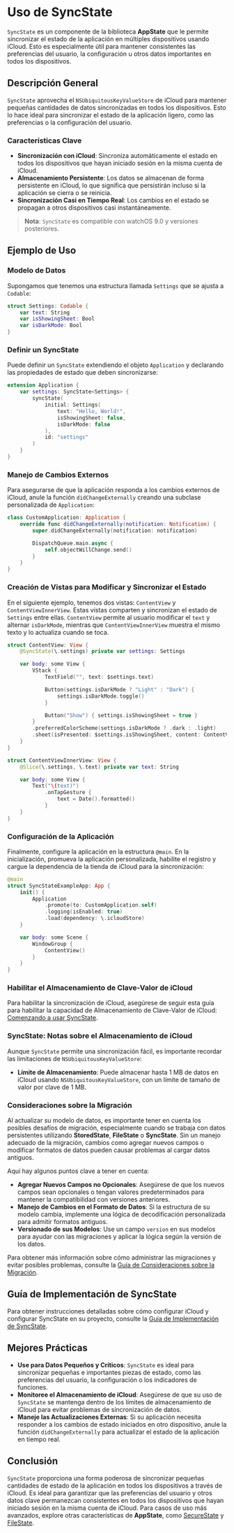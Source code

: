 # Uso de SyncState

`SyncState` es un componente de la biblioteca **AppState** que le permite sincronizar el estado de la aplicación en múltiples dispositivos usando iCloud. Esto es especialmente útil para mantener consistentes las preferencias del usuario, la configuración u otros datos importantes en todos los dispositivos.

## Descripción General

`SyncState` aprovecha el `NSUbiquitousKeyValueStore` de iCloud para mantener pequeñas cantidades de datos sincronizadas en todos los dispositivos. Esto lo hace ideal para sincronizar el estado de la aplicación ligero, como las preferencias o la configuración del usuario.

### Características Clave

- **Sincronización con iCloud**: Sincroniza automáticamente el estado en todos los dispositivos que hayan iniciado sesión en la misma cuenta de iCloud.
- **Almacenamiento Persistente**: Los datos se almacenan de forma persistente en iCloud, lo que significa que persistirán incluso si la aplicación se cierra o se reinicia.
- **Sincronización Casi en Tiempo Real**: Los cambios en el estado se propagan a otros dispositivos casi instantáneamente.

> **Nota**: `SyncState` es compatible con watchOS 9.0 y versiones posteriores.

## Ejemplo de Uso

### Modelo de Datos

Supongamos que tenemos una estructura llamada `Settings` que se ajusta a `Codable`:

```swift
struct Settings: Codable {
    var text: String
    var isShowingSheet: Bool
    var isDarkMode: Bool
}
```

### Definir un SyncState

Puede definir un `SyncState` extendiendo el objeto `Application` y declarando las propiedades de estado que deben sincronizarse:

```swift
extension Application {
    var settings: SyncState<Settings> {
        syncState(
            initial: Settings(
                text: "Hello, World!",
                isShowingSheet: false,
                isDarkMode: false
            ),
            id: "settings"
        )
    }
}
```

### Manejo de Cambios Externos

Para asegurarse de que la aplicación responda a los cambios externos de iCloud, anule la función `didChangeExternally` creando una subclase personalizada de `Application`:

```swift
class CustomApplication: Application {
    override func didChangeExternally(notification: Notification) {
        super.didChangeExternally(notification: notification)

        DispatchQueue.main.async {
            self.objectWillChange.send()
        }
    }
}
```

### Creación de Vistas para Modificar y Sincronizar el Estado

En el siguiente ejemplo, tenemos dos vistas: `ContentView` y `ContentViewInnerView`. Estas vistas comparten y sincronizan el estado de `Settings` entre ellas. `ContentView` permite al usuario modificar el `text` y alternar `isDarkMode`, mientras que `ContentViewInnerView` muestra el mismo texto y lo actualiza cuando se toca.

```swift
struct ContentView: View {
    @SyncState(\.settings) private var settings: Settings

    var body: some View {
        VStack {
            TextField("", text: $settings.text)

            Button(settings.isDarkMode ? "Light" : "Dark") {
                settings.isDarkMode.toggle()
            }

            Button("Show") { settings.isShowingSheet = true }
        }
        .preferredColorScheme(settings.isDarkMode ? .dark : .light)
        .sheet(isPresented: $settings.isShowingSheet, content: ContentViewInnerView.init)
    }
}

struct ContentViewInnerView: View {
    @Slice(\.settings, \.text) private var text: String

    var body: some View {
        Text("\(text)")
            .onTapGesture {
                text = Date().formatted()
            }
    }
}
```

### Configuración de la Aplicación

Finalmente, configure la aplicación en la estructura `@main`. En la inicialización, promueva la aplicación personalizada, habilite el registro y cargue la dependencia de la tienda de iCloud para la sincronización:

```swift
@main
struct SyncStateExampleApp: App {
    init() {
        Application
            .promote(to: CustomApplication.self)
            .logging(isEnabled: true)
            .load(dependency: \.icloudStore)
    }

    var body: some Scene {
        WindowGroup {
            ContentView()
        }
    }
}
```

### Habilitar el Almacenamiento de Clave-Valor de iCloud

Para habilitar la sincronización de iCloud, asegúrese de seguir esta guía para habilitar la capacidad de Almacenamiento de Clave-Valor de iCloud: [Comenzando a usar SyncState](https://github.com/0xLeif/AppState/wiki/Starting-to-use-SyncState).

### SyncState: Notas sobre el Almacenamiento de iCloud

Aunque `SyncState` permite una sincronización fácil, es importante recordar las limitaciones de `NSUbiquitousKeyValueStore`:

- **Límite de Almacenamiento**: Puede almacenar hasta 1 MB de datos en iCloud usando `NSUbiquitousKeyValueStore`, con un límite de tamaño de valor por clave de 1 MB.

### Consideraciones sobre la Migración

Al actualizar su modelo de datos, es importante tener en cuenta los posibles desafíos de migración, especialmente cuando se trabaja con datos persistentes utilizando **StoredState**, **FileState** o **SyncState**. Sin un manejo adecuado de la migración, cambios como agregar nuevos campos o modificar formatos de datos pueden causar problemas al cargar datos antiguos.

Aquí hay algunos puntos clave a tener en cuenta:
- **Agregar Nuevos Campos no Opcionales**: Asegúrese de que los nuevos campos sean opcionales o tengan valores predeterminados para mantener la compatibilidad con versiones anteriores.
- **Manejo de Cambios en el Formato de Datos**: Si la estructura de su modelo cambia, implemente una lógica de decodificación personalizada para admitir formatos antiguos.
- **Versionado de sus Modelos**: Use un campo `version` en sus modelos para ayudar con las migraciones y aplicar la lógica según la versión de los datos.

Para obtener más información sobre cómo administrar las migraciones y evitar posibles problemas, consulte la [Guía de Consideraciones sobre la Migración](migration-considerations.md).

## Guía de Implementación de SyncState

Para obtener instrucciones detalladas sobre cómo configurar iCloud y configurar SyncState en su proyecto, consulte la [Guía de Implementación de SyncState](syncstate-implementation.md).

## Mejores Prácticas

- **Use para Datos Pequeños y Críticos**: `SyncState` es ideal para sincronizar pequeñas e importantes piezas de estado, como las preferencias del usuario, la configuración o los indicadores de funciones.
- **Monitoree el Almacenamiento de iCloud**: Asegúrese de que su uso de `SyncState` se mantenga dentro de los límites de almacenamiento de iCloud para evitar problemas de sincronización de datos.
- **Maneje las Actualizaciones Externas**: Si su aplicación necesita responder a los cambios de estado iniciados en otro dispositivo, anule la función `didChangeExternally` para actualizar el estado de la aplicación en tiempo real.

## Conclusión

`SyncState` proporciona una forma poderosa de sincronizar pequeñas cantidades de estado de la aplicación en todos los dispositivos a través de iCloud. Es ideal para garantizar que las preferencias del usuario y otros datos clave permanezcan consistentes en todos los dispositivos que hayan iniciado sesión en la misma cuenta de iCloud. Para casos de uso más avanzados, explore otras características de **AppState**, como [SecureState](usage-securestate.md) y [FileState](usage-filestate.md).
